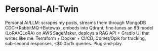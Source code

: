 # Personal-AI-Twin
Personal AI/LLM: scrapes my posts, streams them through MongoDB CDC→RabbitMQ→Bytewax, embeds into Qdrant, fine‑tunes an 8B model (LoRA/QLoRA) on AWS SageMaker, deploys a RAG API + Gradio UI that writes like me. Terraform + Docker + CI/CD, Comet/Opik for tracking, sub‑second responses, &lt;$0.05/1k queries. Plug‑and‑play.
